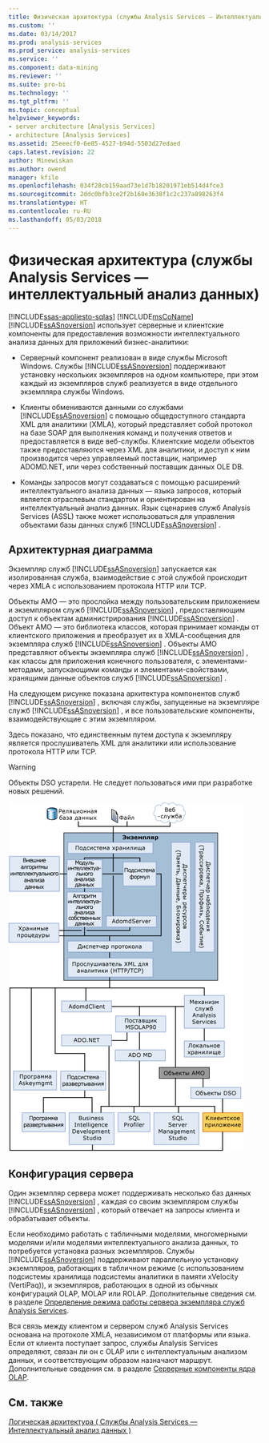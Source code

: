 ```yaml
---
title: Физическая архитектура (службы Analysis Services — Интеллектуальный анализ данных) | Документы Microsoft
ms.custom: ''
ms.date: 03/14/2017
ms.prod: analysis-services
ms.prod_service: analysis-services
ms.service: ''
ms.component: data-mining
ms.reviewer: ''
ms.suite: pro-bi
ms.technology: ''
ms.tgt_pltfrm: ''
ms.topic: conceptual
helpviewer_keywords:
- server architecture [Analysis Services]
- architecture [Analysis Services]
ms.assetid: 25eeecf0-6e85-4527-b94d-5503d27edaed
caps.latest.revision: 22
author: Minewiskan
ms.author: owend
manager: kfile
ms.openlocfilehash: 034f28cb159aad73e1d7b18201971eb514d4fce3
ms.sourcegitcommit: 2ddc0bfb3ce2f2b160e3638f1c2c237a898263f4
ms.translationtype: HT
ms.contentlocale: ru-RU
ms.lasthandoff: 05/03/2018
---
```

# <a name="physical-architecture-analysis-services---data-mining"></a>Физическая архитектура (службы Analysis Services — интеллектуальный анализ данных)
[!INCLUDE[ssas-appliesto-sqlas](../../includes/ssas-appliesto-sqlas.md)]
  [!INCLUDE[msCoName](../../includes/msconame-md.md)][!INCLUDE[ssASnoversion](../../includes/ssasnoversion-md.md)] использует серверные и клиентские компоненты для предоставления возможности интеллектуального анализа данных для приложений бизнес-аналитики:  
  
-   Серверный компонент реализован в виде службы Microsoft Windows. Службы [!INCLUDE[ssASnoversion](../../includes/ssasnoversion-md.md)] поддерживают установку нескольких экземпляров на одном компьютере, при этом каждый из экземпляров служб реализуется в виде отдельного экземпляра службы Windows.  
  
-   Клиенты обмениваются данными со службами [!INCLUDE[ssASnoversion](../../includes/ssasnoversion-md.md)] с помощью общедоступного стандарта XML для аналитики (XMLA), который представляет собой протокол на базе SOAP для выполнения команд и получения ответов и предоставляется в виде веб-службы. Клиентские модели объектов также предоставляются через XML для аналитики, и доступ к ним производится через управляемый поставщик, например ADOMD.NET, или через собственный поставщик данных OLE DB.  
  
-   Команды запросов могут создаваться с помощью расширений интеллектуального анализа данных — языка запросов, который является отраслевым стандартом и ориентирован на интеллектуальный анализ данных. Язык сценариев служб Analysis Services (ASSL) также может использоваться для управления объектами базы данных служб [!INCLUDE[ssASnoversion](../../includes/ssasnoversion-md.md)] .  
  
## <a name="architectural-diagram"></a>Архитектурная диаграмма  
 Экземпляр служб [!INCLUDE[ssASnoversion](../../includes/ssasnoversion-md.md)] запускается как изолированная служба, взаимодействие с этой службой происходит через XMLA с использованием протокола HTTP или TCP.  
  
 Объекты AMO — это прослойка между пользовательским приложением и экземпляром служб [!INCLUDE[ssASnoversion](../../includes/ssasnoversion-md.md)] , предоставляющим доступ к объектам администрирования [!INCLUDE[ssASnoversion](../../includes/ssasnoversion-md.md)] . Объект AMO — это библиотека классов, которая принимает команды от клиентского приложения и преобразует их в XMLA-сообщения для экземпляра служб [!INCLUDE[ssASnoversion](../../includes/ssasnoversion-md.md)] . Объекты AMO представляют объекты экземпляра служб [!INCLUDE[ssASnoversion](../../includes/ssasnoversion-md.md)] , как классы для приложения конечного пользователя, с элементами-методами, запускающими команды и элементами-свойствами, хранящими данные объектов служб [!INCLUDE[ssASnoversion](../../includes/ssasnoversion-md.md)] .  
  
 На следующем рисунке показана архитектура компонентов служб [!INCLUDE[ssASnoversion](../../includes/ssasnoversion-md.md)] , включая службы, запущенные на экземпляре служб [!INCLUDE[ssASnoversion](../../includes/ssasnoversion-md.md)] , и все пользовательские компоненты, взаимодействующие с этим экземпляром.  
  
 Здесь показано, что единственным путем доступа к экземпляру является прослушиватель XML для аналитики или использование протокола HTTP или TCP.  
  
> [!WARNING]  
>  Объекты DSO устарели. Не следует пользоваться ими при разработке новых решений.  
  
 ![Диаграмма архитектуры системы служб аналитики](../../analysis-services/data-mining/media/analysisservicessystemarchitecture.gif "диаграмма архитектуры системы служб аналитики")  
  
## <a name="server-configuration"></a>Конфигурация сервера  
 Один экземпляр сервера может поддерживать несколько баз данных [!INCLUDE[ssASnoversion](../../includes/ssasnoversion-md.md)] , каждая со своим экземпляром службы [!INCLUDE[ssASnoversion](../../includes/ssasnoversion-md.md)] , который отвечает на запросы клиента и обрабатывает объекты.  
  
 Если необходимо работать с табличными моделями, многомерными моделями и/или моделями интеллектуального анализа данных, то потребуется установка разных экземпляров. Службы [!INCLUDE[ssASnoversion](../../includes/ssasnoversion-md.md)] поддерживают параллельную установку экземпляров, работающих в табличном режиме (с использованием подсистемы хранилища подсистемы аналитики в памяти xVelocity (VertiPaq)), и экземпляров, работающих в одной из обычных конфигураций OLAP, MOLAP или ROLAP. Дополнительные сведения см. в разделе [Определение режима работы сервера экземпляра служб Analysis Services](../../analysis-services/instances/determine-the-server-mode-of-an-analysis-services-instance.md).  
  
 Вся связь между клиентом и сервером служб Analysis Services основана на протоколе XMLA, независимом от платформы или языка. Если от клиента поступает запрос, службы Analysis Services определяют, связан ли он с OLAP или с интеллектуальным анализом данных, и соответствующим образом назначают маршрут. Дополнительные сведения см. в разделе [Серверные компоненты ядра OLAP](../../analysis-services/multidimensional-models/olap-physical/olap-engine-server-components.md).  
  
## <a name="see-also"></a>См. также  
 [Логическая архитектура &#40; Службы Analysis Services — Интеллектуальный анализ данных &#41;](../../analysis-services/data-mining/logical-architecture-analysis-services-data-mining.md)  
  
  
